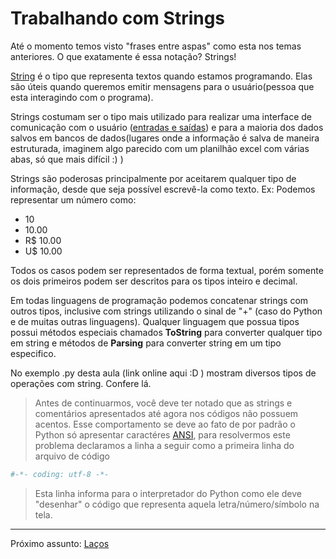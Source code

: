 # Trabalhando com Strings

Até o momento temos visto "frases entre aspas" como esta nos temas anteriores. O que exatamente é essa notação?
Strings!

[String](https://docs.python.org/2/library/string.html) é o tipo que representa textos quando estamos programando. Elas são úteis quando queremos emitir mensagens para o usuário(pessoa que esta interagindo com o programa).

Strings costumam ser o tipo mais utilizado para realizar uma interface de comunicação com o usuário ([entradas e saídas](../Tema_8/README.md)) e para a maioria dos dados salvos em bancos de dados(lugares onde a informação é salva de maneira estruturada, imaginem algo parecido com um planilhão excel com várias abas, só que mais difícil :) )

Strings são poderosas principalmente por aceitarem qualquer tipo de informação, desde que seja possível escrevê-la como texto. 
Ex: Podemos representar um número como:
- 10
- 10.00
- R$ 10.00
- U$ 10.00

Todos os casos podem ser representados de forma textual, porém somente os dois primeiros podem ser descritos para os tipos inteiro e decimal.

Em todas linguagens de programação podemos concatenar strings com outros tipos, inclusive com strings utilizando o sinal de "+" (caso do Python e de muitas outras linguagens).
Qualquer linguagem que possua tipos possui métodos especiais chamados **ToString** para converter qualquer tipo em string e métodos de **Parsing** para converter string em um tipo especifico.

No exemplo .py desta aula (link online aqui :D ) mostram diversos tipos de operações com string. Confere lá.

> Antes de continuarmos, você deve ter notado que as strings e comentários apresentados até agora nos códigos não possuem acentos. Esse comportamento se deve ao fato de por padrão o Python só apresentar caractéres [ANSI](https://pt.wikipedia.org/wiki/ASCII), para resolvermos este problema declaramos a linha a seguir como a primeira linha do arquivo de código 
```Python
#-*- coding: utf-8 -*- 
```
> Esta linha informa para o interpretador do Python como ele deve "desenhar" o código que representa aquela letra/número/símbolo na tela.

---
Próximo assunto: [Laços](../Tema_6/README.md)